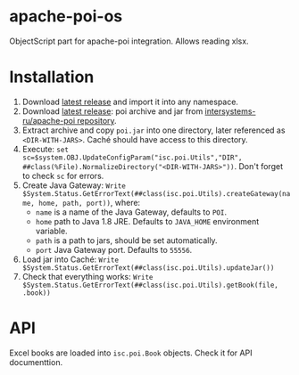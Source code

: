 # apache-poi-os
ObjectScript part for apache-poi integration. Allows reading xlsx.

# Installation

1. Download [latest release](https://github.com/intersystems-ru/apache-poi-os/releases) and import it into any namespace.
2. Download [latest release](https://github.com/intersystems-ru/apache-poi/releases): poi archive and jar from [intersystems-ru/apache-poi repository](https://github.com/intersystems-ru/apache-poi/releases).
3. Extract archive and copy `poi.jar` into one directory, later referenced as `<DIR-WITH-JARS>`. Caché should have access to this directory. 
4. Execute: `set sc=$system.OBJ.UpdateConfigParam("isc.poi.Utils","DIR", ##class(%File).NormalizeDirectory("<DIR-WITH-JARS>"))`. Don't forget to check `sc` for errors.
5. Create Java Gateway: `Write $System.Status.GetErrorText(##class(isc.poi.Utils).createGateway(name, home, path, port))`, where:
   - `name` is a name of the Java Gateway, defaults to `POI`.
   - `home` path to Java 1.8 JRE. Defaults to `JAVA_HOME` environment variable.
   - `path` is a path to jars, should be set automatically.
   - `port` Java Gateway port. Defaults to `55556`.
6. Load jar into Caché: `Write $System.Status.GetErrorText(##class(isc.poi.Utils).updateJar())`
7. Check that everything works: `Write $System.Status.GetErrorText(##class(isc.poi.Utils).getBook(file, .book))`

# API 

Excel books are loaded into `isc.poi.Book` objects. Check it for API documenttion.
